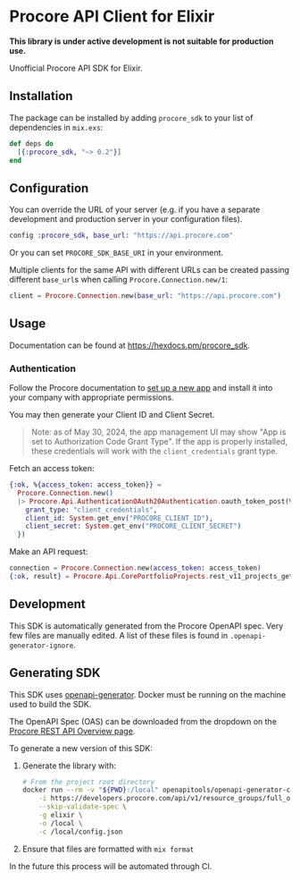 # Procore API Client for Elixir

**This library is under active development is not suitable for production use.**

Unofficial Procore API SDK for Elixir.

## Installation

The package can be installed by adding `procore_sdk` to your list of dependencies in `mix.exs`:

```elixir
def deps do
  [{:procore_sdk, "~> 0.2"}]
end
```

## Configuration

You can override the URL of your server (e.g. if you have a separate development and production server in your
configuration files).

```elixir
config :procore_sdk, base_url: "https://api.procore.com"
```

Or you can set `PROCORE_SDK_BASE_URI` in your environment.

Multiple clients for the same API with different URLs can be created passing different `base_url`s when calling
`Procore.Connection.new/1`:

```elixir
client = Procore.Connection.new(base_url: "https://api.procore.com")
```

## Usage

Documentation can be found at https://hexdocs.pm/procore_sdk.

### Authentication

Follow the Procore documentation to [set up a new app](https://developers.procore.com/documentation/building-data-connection-apps) and install it into your company with appropriate permissions.

You may then generate your Client ID and Client Secret.

> Note: as of May 30, 2024, the app management UI may show "App is set to Authorization Code Grant Type". If the app is properly installed, these credentials will work with the `client_credentials` grant type.

Fetch an access token:

```elixir
{:ok, %{access_token: access_token}} =
  Procore.Connection.new()
  |> Procore.Api.AuthenticationOAuth20Authentication.oauth_token_post(%{
    grant_type: "client_credentials",
    client_id: System.get_env("PROCORE_CLIENT_ID"),
    client_secret: System.get_env("PROCORE_CLIENT_SECRET")
  })
```

Make an API request:

```elixir
connection = Procore.Connection.new(access_token: access_token)
{:ok, result} = Procore.Api.CorePortfolioProjects.rest_v11_projects_get(connection, procore_company_id, company_id)
```

## Development

This SDK is automatically generated from the Procore OpenAPI spec. Very few files are manually edited. A list of these files is found in `.openapi-generator-ignore`.

## Generating SDK

This SDK uses [openapi-generator](https://openapi-generator.tech/). Docker must be running on the machine used to build the SDK.

The OpenAPI Spec (OAS) can be downloaded from the dropdown on the [Procore REST API Overview page](https://developers.procore.com/reference/rest/v1/docs/rest-api-overview).

To generate a new version of this SDK:

1. Generate the library with:
   ```bash
   # From the project root directory
   docker run --rm -v "${PWD}:/local" openapitools/openapi-generator-cli:v7.12.0 generate \
       -i https://developers.procore.com/api/v1/resource_groups/full_oas?version=1 \
       --skip-validate-spec \
       -g elixir \
       -o /local \
       -c /local/config.json
   ```
2. Ensure that files are formatted with `mix format`

In the future this process will be automated through CI.
